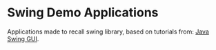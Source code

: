 # Swing Demo Applications
Applications made to recall swing library, based on tutorials from: [Java Swing GUI](https://www.youtube.com/playlist?list=PLY-H7Nl6qqgntwySdPesG8eLJRpdjin19).
